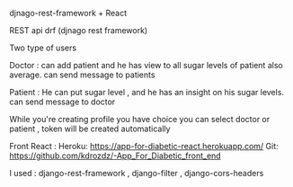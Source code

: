 djnago-rest-framework + React

REST api drf (djnago rest framework)

Two type of users

Doctor : can add patient and he has view to all sugar levels of patient also average. can send message to patients

Patient : He can put sugar level , and he has an insight on his sugar levels. can send message to doctor

While you're creating profile you have choice you can select doctor or patient , token will be created automatically

Front React : 
Heroku: https://app-for-diabetic-react.herokuapp.com/
Git: https://github.com/kdrozdz/-App_For_Diabetic_front_end

I used : django-rest-framework , django-filter , django-cors-headers
